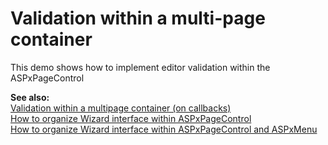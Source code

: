 # Validation within a multi-page container


<p>This demo shows how to implement editor validation within the ASPxPageControl</p><p><strong>See</strong><strong> also:<br />
</strong><a href="https://www.devexpress.com/Support/Center/p/E334">Validation within a multipage container (on callbacks)</a><br />
<a href="https://www.devexpress.com/Support/Center/p/E3050">How to organize Wizard interface within ASPxPageControl</a><br />
<a href="https://www.devexpress.com/Support/Center/p/E3052">How to organize Wizard interface within ASPxPageControl and ASPxMenu</a></p>

<br/>


